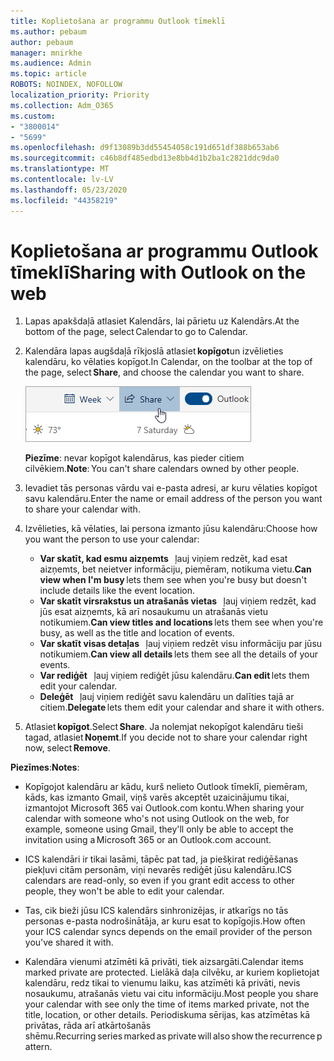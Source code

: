 ```yaml
---
title: Koplietošana ar programmu Outlook tīmeklī
ms.author: pebaum
author: pebaum
manager: mnirkhe
ms.audience: Admin
ms.topic: article
ROBOTS: NOINDEX, NOFOLLOW
localization_priority: Priority
ms.collection: Adm_O365
ms.custom:
- "3800014"
- "5699"
ms.openlocfilehash: d9f13089b3dd55454058c191d651df388b653ab6
ms.sourcegitcommit: c46b8df485edbd13e8bb4d1b2ba1c2821ddc9da0
ms.translationtype: MT
ms.contentlocale: lv-LV
ms.lasthandoff: 05/23/2020
ms.locfileid: "44358219"
---
```

# <a name="sharing-with-outlook-on-the-web"></a><span data-ttu-id="8f716-102">Koplietošana ar programmu Outlook tīmeklī</span><span class="sxs-lookup"><span data-stu-id="8f716-102">Sharing with Outlook on the web</span></span>

1. <span data-ttu-id="8f716-103">Lapas apakšdaļā atlasiet Kalendārs, lai pārietu uz Kalendārs.</span><span class="sxs-lookup"><span data-stu-id="8f716-103">At the bottom of the page, select Calendar to go to Calendar.</span></span>

2. <span data-ttu-id="8f716-104">Kalendāra lapas augšdaļā rīkjoslā atlasiet **kopīgot**un izvēlieties kalendāru, ko vēlaties kopīgot.</span><span class="sxs-lookup"><span data-stu-id="8f716-104">In Calendar, on the toolbar at the top of the page, select **Share**, and choose the calendar you want to share.</span></span> 

    ![Kopīgot kalendāru](media/share-calendar.png)

    <span data-ttu-id="8f716-106">**Piezīme**: nevar kopīgot kalendārus, kas pieder citiem cilvēkiem.</span><span class="sxs-lookup"><span data-stu-id="8f716-106">**Note**: You can't share calendars owned by other people.</span></span>

3. <span data-ttu-id="8f716-107">Ievadiet tās personas vārdu vai e-pasta adresi, ar kuru vēlaties kopīgot savu kalendāru.</span><span class="sxs-lookup"><span data-stu-id="8f716-107">Enter the name or email address of the person you want to share your calendar with.</span></span>

4. <span data-ttu-id="8f716-108">Izvēlieties, kā vēlaties, lai persona izmanto jūsu kalendāru:</span><span class="sxs-lookup"><span data-stu-id="8f716-108">Choose how you want the person to use your calendar:</span></span> 
    - <span data-ttu-id="8f716-109">**Var skatīt, kad esmu aizņemts**   ļauj viņiem redzēt, kad esat aizņemts, bet neietver informāciju, piemēram, notikuma vietu.</span><span class="sxs-lookup"><span data-stu-id="8f716-109">**Can view when I'm busy** lets them see when you're busy but doesn't include details like the event location.</span></span> 
    - <span data-ttu-id="8f716-110">**Var skatīt virsrakstus un atrašanās vietas**   ļauj viņiem redzēt, kad jūs esat aizņemts, kā arī nosaukumu un atrašanās vietu notikumiem.</span><span class="sxs-lookup"><span data-stu-id="8f716-110">**Can view titles and locations** lets them see when you're busy, as well as the title and location of events.</span></span> 
    - <span data-ttu-id="8f716-111">**Var skatīt visas detaļas**   ļauj viņiem redzēt visu informāciju par jūsu notikumiem.</span><span class="sxs-lookup"><span data-stu-id="8f716-111">**Can view all details** lets them see all the details of your events.</span></span> 
    - <span data-ttu-id="8f716-112">**Var rediģēt**   ļauj viņiem rediģēt jūsu kalendāru.</span><span class="sxs-lookup"><span data-stu-id="8f716-112">**Can edit** lets them edit your calendar.</span></span> 
    - <span data-ttu-id="8f716-113">**Deleģēt**   ļauj viņiem rediģēt savu kalendāru un dalīties tajā ar citiem.</span><span class="sxs-lookup"><span data-stu-id="8f716-113">**Delegate** lets them edit your calendar and share it with others.</span></span>

5. <span data-ttu-id="8f716-114">Atlasiet **kopīgot**.</span><span class="sxs-lookup"><span data-stu-id="8f716-114">Select **Share**.</span></span> <span data-ttu-id="8f716-115">Ja nolemjat nekopīgot kalendāru tieši tagad, atlasiet **Noņemt**.</span><span class="sxs-lookup"><span data-stu-id="8f716-115">If you decide not to share your calendar right now, select **Remove**.</span></span> 

<span data-ttu-id="8f716-116">**Piezīmes**:</span><span class="sxs-lookup"><span data-stu-id="8f716-116">**Notes**:</span></span>  

- <span data-ttu-id="8f716-117">Kopīgojot kalendāru ar kādu, kurš nelieto Outlook tīmeklī, piemēram, kāds, kas izmanto Gmail, viņš varēs akceptēt uzaicinājumu tikai, izmantojot Microsoft 365 vai Outlook.com kontu.</span><span class="sxs-lookup"><span data-stu-id="8f716-117">When sharing your calendar with someone who's not using Outlook on the web, for example, someone using Gmail, they'll only be able to accept the invitation using a Microsoft 365 or an Outlook.com account.</span></span> 

- <span data-ttu-id="8f716-118">ICS kalendāri ir tikai lasāmi, tāpēc pat tad, ja piešķirat rediģēšanas piekļuvi citām personām, viņi nevarēs rediģēt jūsu kalendāru.</span><span class="sxs-lookup"><span data-stu-id="8f716-118">ICS calendars are read-only, so even if you grant edit access to other people, they won't be able to edit your calendar.</span></span> 

- <span data-ttu-id="8f716-119">Tas, cik bieži jūsu ICS kalendārs sinhronizējas, ir atkarīgs no tās personas e-pasta nodrošinātāja, ar kuru esat to kopīgojis.</span><span class="sxs-lookup"><span data-stu-id="8f716-119">How often your ICS calendar syncs depends on the email provider of the person you've shared it with.</span></span> 

- <span data-ttu-id="8f716-120">Kalendāra vienumi atzīmēti kā privāti, tiek aizsargāti.</span><span class="sxs-lookup"><span data-stu-id="8f716-120">Calendar items marked private are protected.</span></span> <span data-ttu-id="8f716-121">Lielākā daļa cilvēku, ar kuriem koplietojat kalendāru, redz tikai to vienumu laiku, kas atzīmēti kā privāti, nevis nosaukumu, atrašanās vietu vai citu informāciju.</span><span class="sxs-lookup"><span data-stu-id="8f716-121">Most people you share your calendar with see only the time of items marked private, not the title, location, or other details.</span></span> <span data-ttu-id="8f716-122">Periodiskuma sērijas, kas atzīmētas kā privātas, rāda arī atkārtošanās shēmu.</span><span class="sxs-lookup"><span data-stu-id="8f716-122">Recurring series marked as private will also show the recurrence pattern.</span></span>
